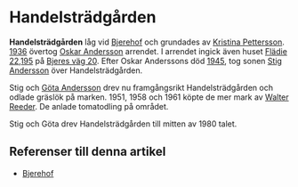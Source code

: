 # Handelsträdgården

**Handelsträdgården** låg vid [Bjerehof](bjerehof) och grundades av [Kristina Pettersson](kristina%20pettersson). [1936](1936) övertog [Oskar Andersson](oskar%20andersson) arrendet. I arrendet ingick även huset [Flädie 22,195](flädie%2022,195) på [Bjeres väg 20](bjeres%20väg%2020). Efter Oskar Anderssons död [1945](1945), tog sonen [Stig Andersson](stig%20andersson) över Handelsträdgården.

Stig och [Göta Andersson](göta%20andersson) drev nu framgångsrikt Handelsträdgården och odlade gräslök på marken. 1951, 1958 och 1961 köpte de mer mark av [Walter Reeder](walter%20reeder). De anlade tomatodling på området.

Stig och Göta drev Handelsträdgården till mitten av 1980 talet.

## Referenser till denna artikel

* [Bjerehof](bjerehof)
